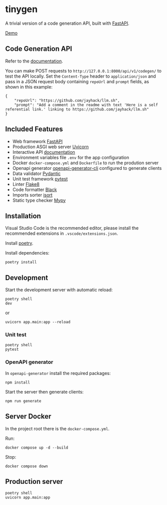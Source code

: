 # tinygen
A trivial version of a code generation API, built with [FastAPI](https://fastapi.tiangolo.com/).

[Demo](https://tinygen-service-wdwhb6wjxq-uc.a.run.app)

## Code Generation API
Refer to the [documentation](https://tinygen-service-wdwhb6wjxq-uc.a.run.app/docs).

You can make POST requests to `http://127.0.0.1:8000/api/v1/codegen/` to test the API locally.
Set the `Content-Type` header to `application/json` and pass in a JSON request body containing `repoUrl` and `prompt` fields, as shown in this example:

```
{
    "repoUrl": "https://github.com/jayhack/llm.sh",
    "prompt": "Add a comment in the readme with text 'Here is a self referential link.' linking to https://github.com/jayhack/llm.sh"
}
```

## Included Features
- Web framework [FastAPI](https://fastapi.tiangolo.com/)
- Production ASGI web server [Uvicorn](https://www.uvicorn.org/)
- Interactive API [documentation](http://localhost:8000/docs)
- Environment variables file `.env` for the app configuration
- Docker `docker-compose.yml` and `Dockerfile` to run the prodution server
- Openapi generator [openapi-generator-cli](https://github.com/OpenAPITools/openapi-generator-cli) configured to generate clients
- Data validator [Pydantic](https://pydantic-docs.helpmanual.io/)
- Unit test framework [pytest](https://docs.pytest.org/en/7.1.x/contents.html)
- Linter [Flake8](https://flake8.pycqa.org/en/latest/)
- Code formatter [Black](https://black.readthedocs.io/en/stable/)
- Imports sorter [isort](https://pycqa.github.io/isort/)
- Static type checker [Mypy](http://mypy-lang.org/)

## Installation
Visual Studio Code is the recommended editor, please install the recommended extensions in `.vscode/extensions.json`.

Install [poetry](https://python-poetry.org/docs/#installation).

Install dependencies:
```shell
poetry install
```

## Development
Start the development server with automatic reload:
```shell
poetry shell
dev
```
or
```shell
uvicorn app.main:app --reload
```

### Unit test
```shell
poetry shell
pytest
```

### OpenAPI generator
In `openapi-generator` install the required packages:
```shell
npm install
```
Start the server then generate clients:
```shell
npm run generate
```

## Server Docker
In the project root there is the `docker-compose.yml`.

Run:
```shell
docker compose up -d --build
```
Stop:
```shell
docker compose down
```

## Production server
```shell
poetry shell
uvicorn app.main:app
```
